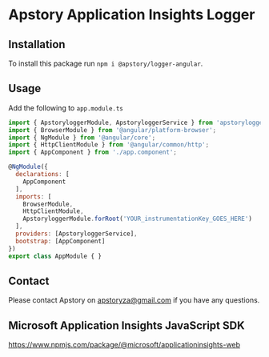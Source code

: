 # Apstory Application Insights Logger

## Installation

To install this package run `npm i @apstory/logger-angular`.

## Usage

Add the following to `app.module.ts`

```javascript
import { ApstoryloggerModule, ApstoryloggerService } from 'apstorylogger-angular';
import { BrowserModule } from '@angular/platform-browser';
import { NgModule } from '@angular/core';
import { HttpClientModule } from '@angular/common/http';
import { AppComponent } from './app.component';

@NgModule({
  declarations: [
    AppComponent
  ],
  imports: [
    BrowserModule,
    HttpClientModule,
    ApstoryloggerModule.forRoot('YOUR_instrumentationKey_GOES_HERE')
  ],
  providers: [ApstoryloggerService],
  bootstrap: [AppComponent]
})
export class AppModule { }

```

## Contact

Please contact Apstory on apstoryza@gmail.com if you have any questions.

## Microsoft Application Insights JavaScript SDK

https://www.npmjs.com/package/@microsoft/applicationinsights-web

